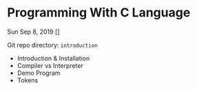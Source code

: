 # Programming With C Language

Sun Sep 8, 2019 []

Git repo directory: `introduction`

- Introduction & Installation
- Compiler vs Interpreter
- Demo Program
- Tokens
